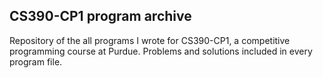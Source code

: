 ## CS390-CP1 program archive
Repository of the all programs I wrote for CS390-CP1, a competitive programming course at Purdue. Problems and solutions included in every program file.
